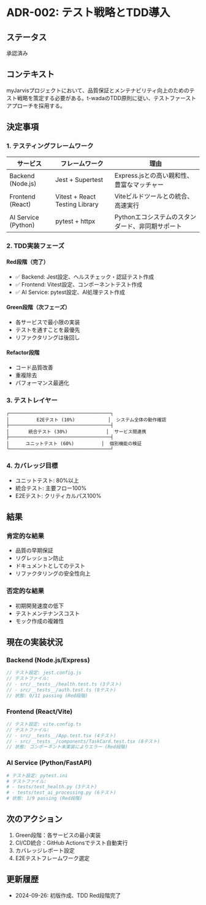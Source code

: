 # ADR-002: テスト戦略とTDD導入

## ステータス
承認済み

## コンテキスト
myJarvisプロジェクトにおいて、品質保証とメンテナビリティ向上のためのテスト戦略を策定する必要がある。t-wadaのTDD原則に従い、テストファーストアプローチを採用する。

## 決定事項

### 1. テスティングフレームワーク

| サービス | フレームワーク | 理由 |
|---------|--------------|------|
| Backend (Node.js) | Jest + Supertest | Express.jsとの高い親和性、豊富なマッチャー |
| Frontend (React) | Vitest + React Testing Library | Viteビルドツールとの統合、高速実行 |
| AI Service (Python) | pytest + httpx | Pythonエコシステムのスタンダード、非同期サポート |

### 2. TDD実装フェーズ

#### Red段階（完了）
- ✅ Backend: Jest設定、ヘルスチェック・認証テスト作成
- ✅ Frontend: Vitest設定、コンポーネントテスト作成
- ✅ AI Service: pytest設定、AI処理テスト作成

#### Green段階（次フェーズ）
- 各サービスで最小限の実装
- テストを通すことを最優先
- リファクタリングは後回し

#### Refactor段階
- コード品質改善
- 重複除去
- パフォーマンス最適化

### 3. テストレイヤー

```
┌─────────────────────────────────────┐
│          E2Eテスト (10%)            │  システム全体の動作確認
├─────────────────────────────────────┤
│       統合テスト (30%)              │  サービス間連携
├─────────────────────────────────────┤
│      ユニットテスト (60%)          │  個別機能の検証
└─────────────────────────────────────┘
```

### 4. カバレッジ目標
- ユニットテスト: 80%以上
- 統合テスト: 主要フロー100%
- E2Eテスト: クリティカルパス100%

## 結果

### 肯定的な結果
- 品質の早期保証
- リグレッション防止
- ドキュメントとしてのテスト
- リファクタリングの安全性向上

### 否定的な結果
- 初期開発速度の低下
- テストメンテナンスコスト
- モック作成の複雑性

## 現在の実装状況

### Backend (Node.js/Express)
```javascript
// テスト設定: jest.config.js
// テストファイル:
// - src/__tests__/health.test.ts (3テスト)
// - src/__tests__/auth.test.ts (8テスト)
// 状態: 0/11 passing (Red段階)
```

### Frontend (React/Vite)
```javascript
// テスト設定: vite.config.ts
// テストファイル:
// - src/__tests__/App.test.tsx (4テスト)
// - src/__tests__/components/TaskCard.test.tsx (8テスト)
// 状態: コンポーネント未実装によりエラー (Red段階)
```

### AI Service (Python/FastAPI)
```python
# テスト設定: pytest.ini
# テストファイル:
# - tests/test_health.py (3テスト)
# - tests/test_ai_processing.py (6テスト)
# 状態: 1/9 passing (Red段階)
```

## 次のアクション
1. Green段階：各サービスの最小実装
2. CI/CD統合：GitHub Actionsでテスト自動実行
3. カバレッジレポート設定
4. E2Eテストフレームワーク選定

## 更新履歴
- 2024-09-26: 初版作成、TDD Red段階完了